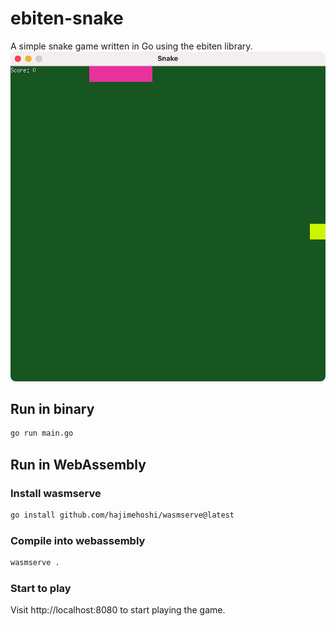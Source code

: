 # ebiten-snake
A simple snake game written in Go using the ebiten library.
![snake](./assets/img/snake.jpg)


## Run in binary
```bash
go run main.go
```

## Run in WebAssembly
### Install wasmserve
```bash
go install github.com/hajimehoshi/wasmserve@latest
```
### Compile into webassembly
```bash
wasmserve .
```

### Start to play
Visit http://localhost:8080 to start playing the game.